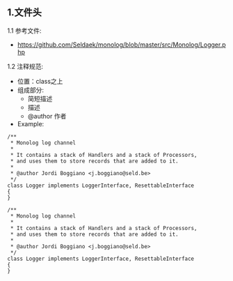 ## 1.文件头

1.1 参考文件:
- https://github.com/Seldaek/monolog/blob/master/src/Monolog/Logger.php


1.2 注释规范:
- 位置：class之上
- 组成部分:
    - 简短描述
    - 描述
    - @author 作者
- Example:
```
/**
 * Monolog log channel
 *
 * It contains a stack of Handlers and a stack of Processors,
 * and uses them to store records that are added to it.
 *
 * @author Jordi Boggiano <j.boggiano@seld.be>
 */
class Logger implements LoggerInterface, ResettableInterface
{
}
```

```
/**
 * Monolog log channel
 *
 * It contains a stack of Handlers and a stack of Processors,
 * and uses them to store records that are added to it.
 *
 * @author Jordi Boggiano <j.boggiano@seld.be>
 */
class Logger implements LoggerInterface, ResettableInterface
{
}

```
